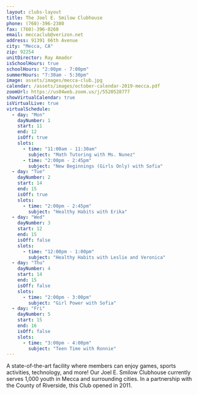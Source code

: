 ```yaml
---
layout: clubs-layout
title: The Joel E. Smilow Clubhouse
phone: (760)-396-2380
fax: (760)-396-0260
email: meccaclub@verizon.net
address: 91391 66th Avenue
city: "Mecca, CA"
zip: 92254
unitDirector: Ray Amador
isSchoolHours: true
schoolHours: "2:00pm - 7:00pm"
summerHours: "7:30am - 5:30pm"
image: assets/images/mecca-club.jpg
calendar: /assets/images/october-calendar-2019-mecca.pdf
zoomUrl: https://us04web.zoom.us/j/5520528777
showVirtualCalendar: true
isVirtualLive: true
virtualSchedule:
  - day: "Mon"
    dayNumber: 1
    start: 11
    end: 12
    isOff: true
    slots:
      - time: "11:00am - 11:30am"
        subject: "Math Tutoring with Ms. Nunez"
      - time: "2:00pm - 2:45pm"
        subject: "New Beginnings (Girls Only) with Sofia"
  - day: "Tue"
    dayNumber: 2
    start: 14
    end: 15
    isOff: true
    slots:
      - time: "2:00pm - 2:45pm"
        subject: "Healthy Habits with Erika"
  - day: "Wed"
    dayNumber: 3
    start: 12
    end: 15
    isOff: false
    slots:
      - time: "12:00pm - 1:00pm"
        subject: "Healthy Habits with Leslie and Veronica"
  - day: "Thu"
    dayNumber: 4
    start: 14
    end: 15
    isOff: false
    slots:
      - time: "2:00pm - 3:00pm"
        subject: "Girl Power with Sofia"
  - day: "Fri"
    dayNumber: 5
    start: 15
    end: 16
    isOff: false
    slots:
      - time: "3:00pm - 4:00pm"
        subject: "Teen Time with Ronnie"
---
```


A state-of-the-art facility where members can enjoy games, sports activities, technology, and more! Our Joel E. Smilow Clubhouse currently serves 1,000 youth in Mecca and surrounding cities. In a partnership with the County of Riverside, this Club opened in 2011.
